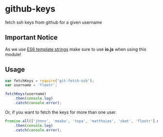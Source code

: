 # github-keys
fetch ssh keys from github for a given username

## Important Notice

As we use [ES6 template strings](https://developer.mozilla.org/en-US/docs/Web/JavaScript/Reference/template_strings) make sure to use **io.js** when using this module!

## Usage

```javascript
var fetchKeys = require('git-fetch-ssh');
var username = 'flootr';

fetchKeys(username)
    .then(console.log)
    .catch(console.error);
```

Or, if you want to fetch the keys for more than one user.

```javascript
Promise.all(['jhnns', 'meaku', 'topa', 'matthaias', 'sbat', 'flootr'].map(fetchKeys))
    .then(console.log)
    .catch(console.error);
```